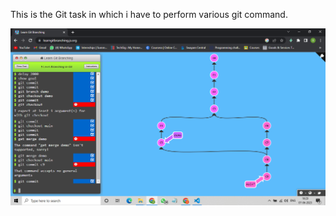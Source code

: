 This is the Git task in which i have to perform various git command.

![commit and branching demo](https://github.com/sumeetdubeywdm/GitDemo/blob/main/Screenshot%20(12).png)

